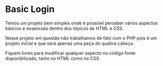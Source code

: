 # Basic Login

Temos um projeto bem simples onde é possível perceber vários aspectos básicos e essenciais dentro dos tópicos de HTML e CSS.

Nesse projeto em questão não trabalhamos de fato com o PHP pois é um projeto inicial e que será apenas uma peça do quebra cabeça.

Fiquem livres para modificar qualquer aspecto no código fonte disponibilizado, tanto no HTML como no CSS.